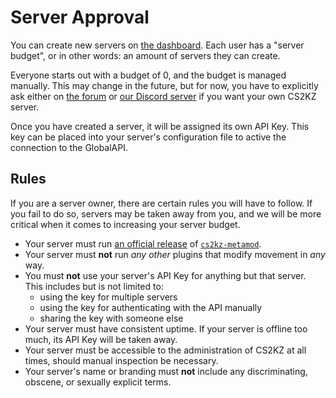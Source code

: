 # Server Approval

You can create new servers on [the dashboard](https://dashboard.cs2kz.org).
Each user has a "server budget", or in other words: an amount of servers they
can create.

Everyone starts out with a budget of 0, and the budget is managed
manually. This may change in the future, but for now, you have to explicitly
ask either on [the forum](https://forum.cs2kz.org) or
[our Discord server](https://discord.gg/csgokz) if you want your own CS2KZ
server.

Once you have created a server, it will be assigned its own API Key. This key
can be placed into your server's configuration file to active the connection to
the GlobalAPI.

## Rules

If you are a server owner, there are certain rules you will have to follow. If
you fail to do so, servers may be taken away from you, and we will be more
critical when it comes to increasing your server budget.

- Your server must run
  [an official release](https://github.com/KZGlobalTeam/cs2kz-metamod/releases)
  of [`cs2kz-metamod`](https://github.com/KZGlobalTeam/cs2kz-metamod).
- Your server must **not** run *any other* plugins that modify movement in
  *any* way.
- You must **not** use your server's API Key for anything but that server. This
  includes but is not limited to:
   - using the key for multiple servers
   - using the key for authenticating with the API manually
   - sharing the key with someone else
- Your server must have consistent uptime. If your server is offline too much,
  its API Key will be taken away.
- Your server must be accessible to the administration of CS2KZ at all times,
  should manual inspection be necessary.
- Your server's name or branding must **not** include any discriminating,
  obscene, or sexually explicit terms.
